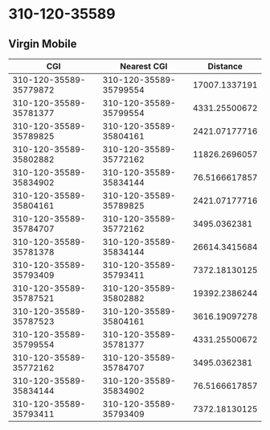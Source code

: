 # 310-120-35589
## Virgin Mobile


| CGI | Nearest CGI | Distance |
|-----|-------------|----------|
| 310-120-35589-35779872 | 310-120-35589-35799554 | 17007.1337191 |
| 310-120-35589-35781377 | 310-120-35589-35799554 | 4331.25500672 |
| 310-120-35589-35789825 | 310-120-35589-35804161 | 2421.07177716 |
| 310-120-35589-35802882 | 310-120-35589-35772162 | 11826.2696057 |
| 310-120-35589-35834902 | 310-120-35589-35834144 | 76.5166617857 |
| 310-120-35589-35804161 | 310-120-35589-35789825 | 2421.07177716 |
| 310-120-35589-35784707 | 310-120-35589-35772162 | 3495.0362381 |
| 310-120-35589-35781378 | 310-120-35589-35834144 | 26614.3415684 |
| 310-120-35589-35793409 | 310-120-35589-35793411 | 7372.18130125 |
| 310-120-35589-35787521 | 310-120-35589-35802882 | 19392.2386244 |
| 310-120-35589-35787523 | 310-120-35589-35804161 | 3616.19097278 |
| 310-120-35589-35799554 | 310-120-35589-35781377 | 4331.25500672 |
| 310-120-35589-35772162 | 310-120-35589-35784707 | 3495.0362381 |
| 310-120-35589-35834144 | 310-120-35589-35834902 | 76.5166617857 |
| 310-120-35589-35793411 | 310-120-35589-35793409 | 7372.18130125 |
